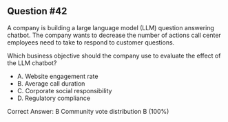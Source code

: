 ## Question #42

A company is building a large language model (LLM) question answering chatbot. The company wants to decrease the number of actions call center employees need to take to respond to customer questions.

Which business objective should the company use to evaluate the effect of the LLM chatbot?

- A. Website engagement rate
- B. Average call duration
- C. Corporate social responsibility
- D. Regulatory compliance 

Correct Answer: 
B Community vote distribution B (100%)